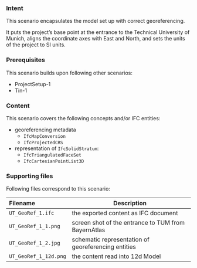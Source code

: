 
### Intent

This scenario encapsulates the model set up with correct georeferencing. 

It puts the project’s base point at the entrance to the Technical University of Munich,
 aligns the coordinate axes with East and North,
 and sets the units of the project to SI units. 

### Prerequisites

This scenario builds upon following other scenarios:

- ProjectSetup-1
- Tin-1

### Content

This scenario covers the following concepts and/or IFC entities:

- georeferencing metadata
    - `IfcMapConversion`
    - `IfcProjectedCRS`
- representation of `IfcSolidStratum`:
    - `IfcTriangulatedFaceSet`
    - `IfcCartesianPointList3D`

### Supporting files

Following files correspond to this scenario:

| Filename                          | Description                               |
|:----------------------------------|-------------------------------------------|
| `UT_GeoRef_1.ifc`                 | the exported content as IFC document      |
| `UT_GeoRef_1_1.png`               | screen shot of the entrance to TUM from BayernAtlas |
| `UT_GeoRef_1_2.jpg`               | schematic representation of georeferencing entities |
| `UT_GeoRef_1_12d.png`             | the content read into 12d Model |
